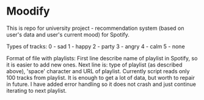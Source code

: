 # Moodify

This is repo for university project - recommendation system (based on user's data and user's current mood) for Spotify.

Types of tracks:
0 - sad
1 - happy
2 - party
3 - angry
4 - calm
5 - none

Format of file with playlists:
First line describe name of playlist in Spotify, so it is easier to add new ones.
Next line is: type of playlist (as described above), 'space' character and URL of playlist.
Currently script reads only 100 tracks from playlist. It is enough to get a lot of data, but worth to repair in future.
I have added error handling so it does not crash and just continue iterating to next playlist.


